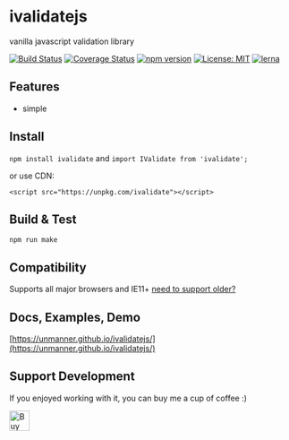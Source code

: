 # ivalidatejs
vanilla javascript validation library

[![Build Status](https://travis-ci.org/uNmAnNeR/ivalidatejs.svg?branch=master)](https://travis-ci.org/uNmAnNeR/ivalidatejs)
[![Coverage Status](https://coveralls.io/repos/github/uNmAnNeR/ivalidatejs/badge.svg?branch=master)](https://coveralls.io/github/uNmAnNeR/ivalidatejs?branch=master)
[![npm version](https://badge.fury.io/js/imask.svg)](https://badge.fury.io/jas/imask)
[![License: MIT](https://img.shields.io/badge/License-MIT-yellow.svg)](https://opensource.org/licenses/MIT)
[![lerna](https://img.shields.io/badge/maintained%20with-lerna-cc00ff.svg)](https://lernajs.io/)

## Features
* simple

## Install
`npm install ivalidate` and `import IValidate from 'ivalidate';`

or use CDN:

`<script src="https://unpkg.com/ivalidate"></script>`

## Build & Test
`npm run make`

## Compatibility
Supports all major browsers and IE11+ [need to support older?](https://unmanner.github.io/ivalidatejs/guide.html#support-older)

## Docs, Examples, Demo
[https://unmanner.github.io/ivalidatejs/](https://unmanner.github.io/ivalidatejs/)

## Support Development
If you enjoyed working with it, you can buy me a cup of coffee :)

<a href='https://ko-fi.com/unmanner' target='_blank'><img height='36' style='border:0px;height:36px;' src='https://az743702.vo.msecnd.net/cdn/kofi1.png?v=0' border='0' alt='Buy Me a Coffee at ko-fi.com' /></a>
